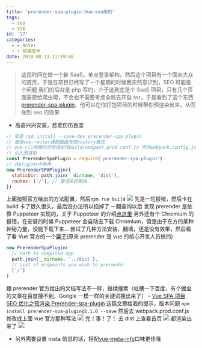 ```yaml
---
title: 'prerender-spa-plugin:Vue-seo爬坑'
tags:
  - seo
  - VUE
id: '17'
categories:
  - - Notes
  - - 前端技术
date: 2018-08-13 11:59:08
---
```


> 这段时间在做一个新 SaaS，单点登录架构，然后这个项目有一个面向大众的首页，于是在项目已经写了一个星期的时候我突然意识到，SEO 可能是个问题 我们的后台是 php 写的，介于这到底是个 SaaS 项目，只有几个页面需要给爬虫爬，不会也不需要考虑全局去开启 ssr，于是看到了这个东西[prerender-spa-plugin](https://github.com/chrisvfritz/prerender-spa-plugin 'prerender-spa-plugin')，他可以在你打包项目的时候帮你预渲染出来，从而做到 seo 的效果

- 高高兴兴安装，悲悲伤伤百度

```javascript
// 安装 npm install --save-dev prerender-spa-plugin
// 使用vue-router请把路由改成history模式
// vue-cli构建的项目请前往build/webpack.prod.conf.js 否则webpack.config.js
// 引入预渲染
const PrerenderSpaPlugin = require('prerender-spa-plugin')
// 在plugins中使用
new PrerenderSPAPlugin({
  staticDir: path.join(__dirname, 'dist'),
  routes: ['/'], // 要渲染的路由
})
```

上面按照官方给出的方法配置，然后`npm run build` ![](https://www.hansuku.com/wp-content/uploads/2018/08/93d149c39e1097d9719c60838bef6aa8.png) 先是一坨报错，然后卡在 build 卡了很久很久，最后没办法所以掐掉了 一翻查询以后 发现 prerender 是依靠 Puppeteer 实现的，关于 Puppeteer 的介绍[点这里](https://www.jianshu.com/p/a9a55c03f768 '点这里') 另外还有个 Chromium 的报错，在安装的时候 Puppeteer 会自动去下载 Chromium，但是由于东方的某种神秘力量，没能下载下来... 尝试了几种方法安装、翻墙，还是没有效果，然后看了看 Vue 官方的一个[栗子](https://vuejs-templates.github.io/webpack/prerender.html '栗子')(原来 prerender 是 vue 的核心开发人员做的)

```javascript
new PrerenderSpaPlugin(
  // Path to compiled app
  path.join(__dirname, '../dist'),
  // List of endpoints you wish to prerender
  ['/']
)
```

跟 prerender 官方给出的文档写法不一样，继续搜索（吐槽一下百度，有个掘金的文章在百度搜不到，Google 一模一样的关键词搜出来了） - [Vue SPA 项目 SEO 优化之预渲染 Prerender-spa-plugin](https://juejin.im/post/5ab8b01af265da2392365717 'Vue SPA项目SEO优化之预渲染Prerender-spa-plugin') 这篇文章给我的提示，版本问题 `npm install prerender-spa-plugin@2.1.0 --save` 然后去 webpack.prod.conf.js 修改成上面 vue 官方那种写法 ![](https://www.hansuku.com/wp-content/uploads/2018/08/5f30f1d63bb945d30134e3b38f4c688e.png) 完！事！了！ 去 dist 上查看首页 ![](https://www.hansuku.com/wp-content/uploads/2018/08/ec4612acedda4117a652e4c466fb31d0.png) 都渲染出来了 ![](https://www.hansuku.com/wp-content/uploads/2018/08/0144e7018b78ab2f5a49c9cb45f92536.png)

- 另外需要设置 meta 信息的话，搭配[vue-meta-info](https://github.com/muwoo/vue-meta-info 'vue-meta-info')口味更佳哦

